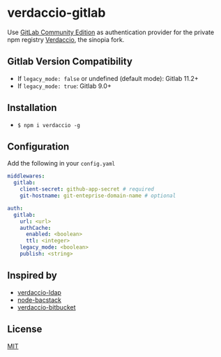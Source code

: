 # verdaccio-gitlab

Use [GitLab Community Edition](https://gitlab.com/gitlab-org/gitlab-ce)
as authentication provider for the private npm registry
[Verdaccio](https://github.com/verdaccio/verdaccio), the sinopia fork.

## Gitlab Version Compatibility

- If `legacy_mode: false` or undefined (default mode): Gitlab 11.2+
- If `legacy_mode: true`: Gitlab 9.0+

## Installation

- `$ npm i verdaccio -g`

## Configuration

Add the following in your `config.yaml`

```yaml
middlewares:
  gitlab:
    client-secret: github-app-secret # required
    git-hostname: git-enteprise-domain-name # optional

auth:
  gitlab:
    url: <url>
    authCache:
      enabled: <boolean>
      ttl: <integer>
    legacy_mode: <boolean>
    publish: <string>
```

## Inspired by

- [verdaccio-ldap](https://github.com/Alexandre-io/verdaccio-ldap)
- [node-bacstack](https://github.com/fh1ch/node-bacstack)
- [verdaccio-bitbucket](https://github.com/idangozlan/verdaccio-bitbucket)

## License

[MIT](https://spdx.org/licenses/MIT)
